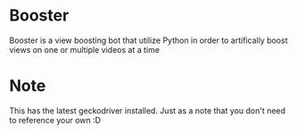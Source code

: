 # Booster
Booster is a view boosting bot that utilize Python in order to artifically boost views on one or multiple videos at a time

# Note
This has the latest geckodriver installed. Just as a note that you don't need to reference your own :D
